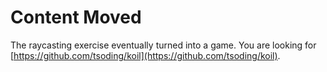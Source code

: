 # Content Moved

The raycasting exercise eventually turned into a game. You are looking for [https://github.com/tsoding/koil](https://github.com/tsoding/koil).
